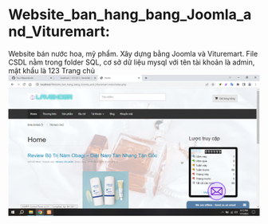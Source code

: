 # Website_ban_hang_bang_Joomla_and_Vituremart: 
Website bán nước hoa, mỹ phẩm. Xây dựng bằng Joomla và Vituremart. File CSDL nằm trong folder SQL, cơ sở dữ liệu mysql với tên tài khoản là admin, mật khẩu là 123
Trang chủ
![alt](https://github.com/nhut-py/website_ban_hang_bang_Joomla/blob/main/SQL/img/home.png)
